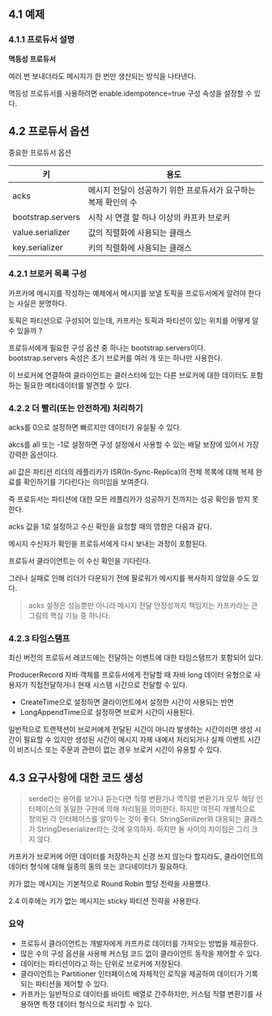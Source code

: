 ## 4.1 예제

### 4.1.1 프로듀서 설명

**멱등성 프로듀서**

여러 번 보내더라도 메시지가 한 번만 생산되는 방식을 나타낸다.

멱등성 프로듀서를 사용하려면 enable.idempotence=true 구성 속성을 설정할 수 있다.

## 4.2 프로듀서 옵션

중요한 프로듀서 옵션

| 키                | 용도                                                           |
| ----------------- | -------------------------------------------------------------- |
| acks              | 메시지 전달이 성공하기 위한 프로듀서가 요구하는 복제 확인의 수 |
| bootstrap.servers | 시작 시 연결 할 하나 이상의 카프카 브로커                      |
| value.serializer  | 값의 직렬화에 사용되는 클래스                                  |
| key.serializer    | 키의 직렬화에 사용되는 클래스                                  |

### 4.2.1 브로커 목록 구성

카프카에 메시지를 작성하는 예제에서 메시지를 보낼 토픽을 프로듀서에게 알려야 한다는 사실은 분명하다.

토픽은 파티션으로 구성되어 있는데, 카프카는 토픽과 파티션이 있는 위치를 어떻게 알수 있을까 ?

프로듀서에게 필요한 구성 옵션 중 하나는 bootstrap.servers이다.
bootstrap.servers 속성은 초기 브로커를 여러 개 또는 하나만 사용한다.

이 브로커에 연결하여 클라이언트는 클러스터에 있는 다른 브로커에 대한 데이터도 포함하는 필요한 메타데이터를 발견할 수 있다.

### 4.2.2 더 빨리(또는 안전하게) 처리하기

acks를 0으로 설정하면 빠르지만 데이터가 유실될 수 있다.

akcs를 all 또는 -1로 설정하면 구성 설정에서 사용할 수 있는 배달 보장에 있어서 가장 강력한 옵션이다.

all 값은 파티션 리더의 레플리카가 ISR(In-Sync-Replica)의 전체 목록에 대해 복제 완료를 확인하기를 기다린다는 의미임을 보여준다.

즉 프로듀서는 파티션에 대한 모든 레플리카가 성공하기 전까지는 성공 확인을 받지 못한다.

acks 값을 1로 설정하고 수신 확인을 요청할 때의 영향은 다음과 같다.

메시지 수신자가 확인을 프로듀서에게 다시 보내는 과정이 포함된다.

프로듀서 클라이언트는 이 수신 확인을 기다린다.

그러나 실패로 인해 리더가 다운되기 전에 팔로워가 메시지를 복사하지 않았을 수도 있다.

> acks 설정은 성능뿐만 아니라 메시지 전달 안정성까지 책임지는 카프카라는 큰 그림의 핵심 기능 중 하나다.

### 4.2.3 타임스탬프

최신 버전의 프로듀서 레코드에는 전달하는 이벤트에 대한 타임스탬프가 포함되어 있다.

ProducerRecord 자바 객체를 프로듀서에게 전달할 때 자바 long 데이터 유형으로 사용자가 직접전달하거나 현재 시스템 시간으로 전달할 수 있다.

- CreateTime으로 설정하면 클라이언트에서 설정한 시간이 사용되는 반면
- LongAppendTime으로 설정하면 브로커 시간이 사용된다.

일반적으로 트랜잭션이 브로커에게 전달된 시간이 아니라 발생하는 시간이라면 생성 시간이 필요할 수 있지만 생성된 시간이 메시지 자체 내에서 처리되거나 실제 이벤트 시간이 비즈니스 또는 주문과 관련이 없는 경우 브로커 시간이 유용할 수 있다.

## 4.3 요구사항에 대한 코드 생성

> serde라는 용어를 보거나 듣는다면 직렬 변환기나 역직렬 변환기가 모두 해당 인터페이스의 동일한 구현에 의해 처리됨을 의미한다.
> 하지만 여전히 개별적으로 정의된 각 인터페이스를 알아두는 것이 좋다. StringSerilizer와 대응되는 클래스가 StringDeserializer라는 것에 유의하자. 하지만 둘 사이의 차이점은 그리 크지 않다.

카프카가 브로커에 어떤 데이터를 저장하는지 신경 쓰지 않는다 할지라도, 클라이언트의 데이터 형식에 대해 일종의 동의 또는 코디네이터가 필요하다.

키가 없는 메시지는 기본적으로 Round Robin 할당 전략을 사용헀다.

2.4 이후에는 키가 없는 메시지는 sticky 파티션 전략을 사용한다.

### 요약

- 프로듀서 클라이언트는 개발자에게 카프카로 데이터를 가져오는 방법을 제공한다.
- 많은 수의 구성 옵션을 사용해 커스텀 코드 없이 클라이언트 동작을 제어할 수 있다.
- 데이터는 파티션이라고 하는 단위로 브로커에 저장된다.
- 클라이언트는 Partitioner 인터페이스에 자체적인 로직을 제공하여 데이터가 기록되는 파티션을 제어할 수 있다.
- 카프카는 일반적으로 데이터를 바이트 배열로 간주하지만, 커스텀 직렬 변환기를 사용하면 특졍 데이터 형식으로 처리할 수 있다.
